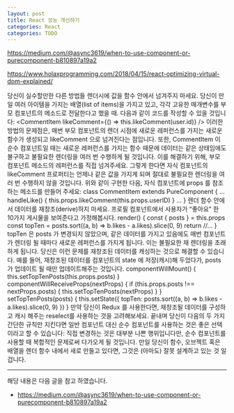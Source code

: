 ```yaml
---
layout: post
title: React 성능 개선하기
categories: React
categories: TODO
---
```


https://medium.com/@async3619/when-to-use-component-or-purecomponent-b810897a19a2

https://www.holaxprogramming.com/2018/04/15/react-optimizing-virtual-dom-explained/


당신이 실수할만한 다른 방법들
렌더시에 값을 함수 안에서 넘겨주지 마세요.
당신이 만일 여러 아이템을 가지는 배열(list of items)을 가지고 있고, 각각 고유한 매개변수를 부모 컴포넌트의 메소드로 전달한다고 했을 때. 다음과 같이 코드를 작성할 수 있을 것입니다:
<CommentItem likeComment={() => this.likeComment(user.id)} />
이러한 방법의 문제점은, 매번 부모 컴포넌트의 렌더 시점에 새로운 레퍼런스를 가지는 새로운 함수가 생성되고 likeComment 으로 넘겨진다는 점입니다. 또한, CommentItem 이 순수 컴포넌트일 때는 새로운 레퍼런스를 가지는 함수 때문에 데이터는 같은 상태임에도 불구하고 불필요한 렌더링을 여러 번 수행하게 될 것입니다.
이를 해결하기 위해, 부모 컴포넌트 메소드의 레퍼런스를 직접 넘겨주세요. 그렇게 한다면 자식 컴포넌트의 likeComment 프로퍼티는 언제나 같은 값을 가지게 되며 절대로 불필요한 렌더링을 여러 번 수행하지 않을 것입니다.
<CommentItem likeComment={this.likeComment} userID={user.id} />
위와 같이 구현한 다음, 자식 컴포넌트에 props 를 참조하는 메소드를 만들어 주세요:
class CommentItem extends PureComponent {
  ...
  handleLike() {
    this.props.likeComment(this.props.userID)
  }
  ...
}
렌더 함수 안에서 데이터를 재창조(derive)하지 마세요.
프로필 컴포넌트에서 사용자가 “좋아요” 한 10가지 게시물을 보여준다고 가정해봅시다.
render() {
  const { posts } = this.props
  const topTen = posts.sort((a, b) => b.likes - a.likes).slice(0, 9)
return //...
}
topTen 은 posts 가 변경되지 않았으며, 같은 데이터를 가지고 있음에도 매번 컴포넌트가 렌더링 될 때마다 새로운 레퍼런스를 가지게 됩니다. 이는 불필요한 재 렌더링을 초래하게 됩니다.
당신은 이런 문제를 재창조된 데이터를 캐싱하는 것으로 해결할 수 있습니다. 예를 들어, 재창조된 데이터를 컴포넌트의 state 에 저장(캐시)해 두었다가, posts 가 업데이트 될 때만 업데이트해주는 것입니다.
componentWillMount() {
  this.setTopTenPosts(this.props.posts)
}
componentWillReceiveProps(nextProps) {
  if (this.props.posts !== nextProps.posts) {
    this.setTopTenPosts(nextProps)
  }
}
setTopTenPosts(posts) {
  this.setState({
    topTen: posts.sort((a, b) => b.likes - a.likes).slice(0, 9)
  })
}
만약 당신이 Redux 를 사용한다면, 재창조될 데이터를 구성하고 캐시 해주는 reselect를 사용하는 것을 고려해보세요.
끝내며
당신이 다음의 두 가지 간단한 규칙만 지킨다면 일반 컴포넌트 대신 순수 컴포넌트를 사용하는 것은 좋은 선택이라고 할 수 있습니다:
직접 변경하는 것은 대부분 나쁜 행위입니다만, 순수 컴포넌트를 사용할 때 복합적인 문제로써 다가오게 될 것입니다.
만일 당신이 함수, 오브젝트 혹은 배열을 렌더 함수 내에서 새로 만들고 있다면, 그것은 (아마도) 잘못 설계하고 있는 것 일 겁니다.

----
해당 내용은 다음 글을 참고 하였습니다.
- https://medium.com/@async3619/when-to-use-component-or-purecomponent-b810897a19a2